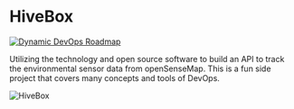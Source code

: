 # HiveBox
[![Dynamic DevOps Roadmap](https://devopshive.net/badges/dynamic-devops-roadmap.svg)](https://github.com/DevOpsHiveHQ/dynamic-devops-roadmap)

Utilizing the technology and open source software to build an API to track the environmental sensor data from openSenseMap. This is a fun side project that covers many concepts and tools of DevOps.

![HiveBox](https://devopsroadmap.io/img/hivebox-architecture.gif)

